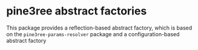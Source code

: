 # pine3ree abstract factories

This package provides a reflection-based abstract factory, which is based on the
`pine3ree-params-resolver` package and a configuration-based abstract factory
